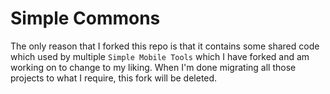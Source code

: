 # Simple Commons

The only reason that I forked this repo is that it contains some shared code which used by
multiple `Simple Mobile Tools` which I have forked and am working on to change to my liking. When
I'm done migrating all those projects to what I require, this fork will be deleted.